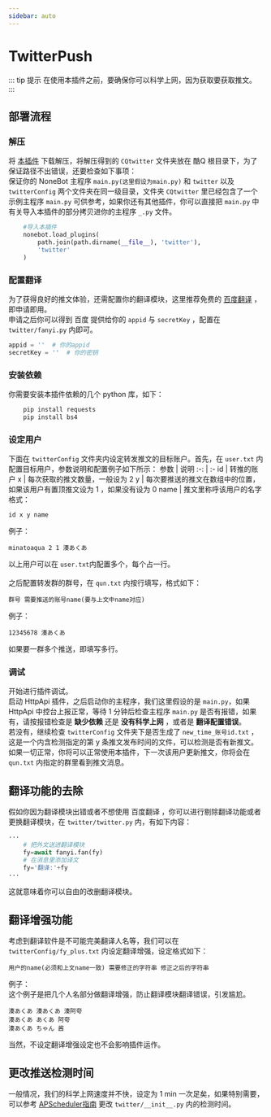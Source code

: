 ```yaml
---
sidebar: auto
---
```


# TwitterPush

::: tip 提示
在使用本插件之前，要确保你可以科学上网，因为获取要获取推文。
:::

## 部署流程
### 解压
将 [本插件](https://github.com/fz6m/nonebot-plugin/tree/master/rar) 下载解压，将解压得到的 `CQtwitter` 文件夹放在 酷Q 根目录下，为了保证路径不出错误，还要检查如下事项：<br>
保证你的 NoneBot 主程序 `main.py(这里假设为main.py)` 和 `twitter` 以及 `twitterConfig` 两个文件夹在同一级目录，文件夹 `CQtwitter` 里已经包含了一个示例主程序 `main.py` 可供参考，如果你还有其他插件，你可以直接把 `main.py` 中有关导入本插件的部分拷贝进你的主程序 `_.py` 文件。
```python
    #导入本插件
    nonebot.load_plugins(
        path.join(path.dirname(__file__), 'twitter'),
        'twitter'
    )
```
### 配置翻译
为了获得良好的推文体验，还需配置你的翻译模块，这里推荐免费的 [百度翻译](https://api.fanyi.baidu.com/) ，即申请即用。<br>
申请之后你可以得到 百度 提供给你的 `appid` 与 `secretKey` ，配置在 `twitter/fanyi.py` 内即可。
```python
appid = ''  # 你的appid
secretKey = ''  # 你的密钥
```
### 安装依赖
你需要安装本插件依赖的几个 python 库，如下：
```sh
    pip install requests
    pip install bs4
```

### 设定用户
下面在 `twitterConfig` 文件夹内设定转发推文的目标账户。首先，在 `user.txt` 内配置目标用户，参数说明和配置例子如下所示：
 参数 | 说明
 :-: | :-
 id | 转推的账户
 x | 每次获取的推文数量，一般设为 2
 y | 每次要推送的推文在数组中的位置，如果该用户有置顶推文设为 1 ，如果没有设为 0 
 name | 推文里称呼该用户的名字
格式：
```text
id x y name
```
例子：
```text
minatoaqua 2 1 湊あくあ
```
以上用户可以在 `user.txt`内配置多个，每个占一行。<br><br>
之后配置转发群的群号，在 `qun.txt` 内按行填写，格式如下：
```text
群号 需要推送的账号name(要与上文中name对应)
```
例子：
```text
12345678 湊あくあ
```
如果要一群多个推送，即填写多行。

### 调试
开始进行插件调试。<br>
启动 HttpApi 插件，之后启动你的主程序，我们这里假设的是 `main.py`，如果 HttpApi 中控台上报正常，等待 1 分钟后检查主程序 `main.py` 是否有报错，如果有，请按报错检查是 **缺少依赖** 还是 **没有科学上网** ，或者是 **翻译配置错误**。<br>
若没有，继续检查 `twitterConfig` 文件夹下是否生成了 `new_time_账号id.txt` ，这是一个内含检测指定的第 y 条推文发布时间的文件，可以检测是否有新推文。<br>
如果一切正常，你将可以正常使用本插件，下一次该用户更新推文，你将会在 `qun.txt` 内指定的群里看到推文消息。

## 翻译功能的去除
假如你因为翻译模块出错或者不想使用 百度翻译 ，你可以进行剔除翻译功能或者更换翻译模块，在 `twitter/twitter.py` 内，有如下内容：
```python
···
    # 把外文送进翻译模块
    fy=await fanyi.fan(fy) 
    # 在消息里添加译文
    fy='翻译:'+fy
···
```
这就意味着你可以自由的改删翻译模块。

## 翻译增强功能
考虑到翻译软件是不可能完美翻译人名等，我们可以在 `twitterConfig/fy_plus.txt` 内设定翻译增强，设定格式如下：
```text
用户的name(必须和上文name一致) 需要修正的字符串 修正之后的字符串
```
例子：<br>
这个例子是把几个人名部分做翻译增强，防止翻译模块翻译错误，引发尴尬。
```text
湊あくあ 湊あくあ 湊阿夸
湊あくあ あくあ 阿夸
湊あくあ ちゃん 酱
```
当然，不设定翻译增强设定也不会影响插件运作。

## 更改推送检测时间
一般情况，我们的科学上网速度并不快，设定为 1 min 一次足矣，如果特别需要，可以参考 [APScheduler指南](https://apscheduler.readthedocs.io/en/latest/userguide.html) 更改 `twitter/__init__.py` 内的检测时间。